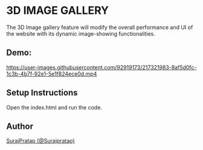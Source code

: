 # 3D IMAGE GALLERY

The 3D Image gallery feature will modify the overall performance and UI of the website with its dynamic image-showing functionalities.

## Demo:


https://user-images.githubusercontent.com/92919173/217321983-8af5d0fc-1c3b-4b7f-92e1-5e1f824ece0d.mp4

## Setup Instructions
Open the index.html and run the code.
<br>

## Author
[SurajPratap (@Surajpratap)](https://github.com/SurajPratap10)




